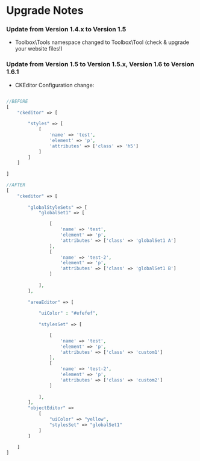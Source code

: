 # Upgrade Notes

### Update from Version 1.4.x to Version 1.5
- Toolbox\Tools namespace changed to Toolbox\Tool (check & upgrade your website files!)

### Update from Version 1.5 to Version 1.5.x, Version 1.6 to Version 1.6.1
- CKEditor Configuration change:

```php

//BEFORE
[
    "ckeditor" => [
    
        "styles" => [
            [
                'name' => 'test',
                'element' => 'p',
                'attributes' => ['class' => 'h5']
            ]
        ]
    ]
    
]

//AFTER
[
    "ckeditor" => [
    
        "globalStyleSets" => [
            "globalSet1" => [

                [
                    'name' => 'test',
                    'element' => 'p',
                    'attributes' => ['class' => 'globalSet1 A']
                ],
                [
                    'name' => 'test-2',
                    'element' => 'p',
                    'attributes' => ['class' => 'globalSet1 B']
                ]
                    
            ],
        ],
        
        "areaEditor" => [
        
            "uiColor" : "#efefef",
        
            "stylesSet" => [

                [
                    'name' => 'test',
                    'element' => 'p',
                    'attributes' => ['class' => 'custom1']
                ],
                [
                    'name' => 'test-2',
                    'element' => 'p',
                    'attributes' => ['class' => 'custom2']
                ]
                
            ],
        ],
        "objectEditor" => 
            [
                "uiColor" => "yellow",
                "stylesSet" => "globalSet1"
            ]
        ]
        
    ]
]
```